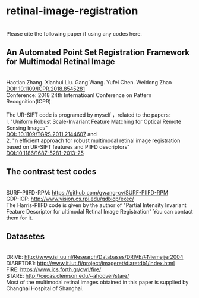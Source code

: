 # retinal-image-registration
<br>Please cite the following paper if using any codes here.
## An Automated Point Set Registration Framework for Multimodal Retinal Image
<br>Haotian Zhang. Xianhui Liu. Gang Wang. Yufei Chen. Weidong Zhao<br>
[DOI: 10.1109/ICPR.2018.8545281](https://ieeexplore.ieee.org/document/8545281 "")
<br>Conference: 2018 24th Internatioanl Conference on Pattern Recognition(ICPR)
<br><br>The UR-SIFT code is programed by myself ，related to the papers: 
<br>l. "Uniform Robust Scale-Invariant Feature Matching for Optical Remote Sensing Images"
<br>[DOI: 10.1109/TGRS.2011.2144607](https://ieeexplore.ieee.org/document/5782957 "") and 
<br>2. "n efficient approach for robust multimodal retinal image registration based on UR-SIFT features and PIIFD descriptors"
<br>[DOI:10.1186/1687-5281-2013-25](https://jivp-eurasipjournals.springeropen.com/articles/10.1186/1687-5281-2013-25) 
## The contrast test codes
<br>SURF-PIIFD-RPM: https://github.com/gwang-cv/SURF-PIIFD-RPM
<br>GDP-ICP: http://www.vision.cs.rpi.edu/gdbicp/exec/
<br>The Harris-PIIFD code is given by the author of "Partial Intensity Invariant Feature Descriptor for ultimodal Retinal Image Registration" You can contact them for it.
## Datasetes
<br>DRIVE: http://www.isi.uu.nl/Research/Databases/DRIVE/#Niemeijer2004
<br>DIARETDB1: http://www.it.lut.fi/project/imageret/diaretdb1/index.html
<br>FIRE: https://www.ics.forth.gr/cvrl/fire/
<br>STARE: http://cecas.clemson.edu/~ahoover/stare/
<br>Most of the multimodal retinal images obtained in this paper is supplied by Changhai Hospital of Shanghai.
